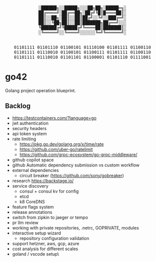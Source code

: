 <!-- markdownlint-disable MD033 MD041 -->
<div align="center"><pre>
░██████╗░░█████╗░░░██╗██╗░█████═╗░
██╔════╝░██╔══██╗░██╔╝╚█║█════██║░
██║░░██╗░██║░░██║██╔╝░░╚╝░░███╔═╝░
██║░░╚██╗██║░░██║███████╗██╔══╝░░░
╚██████╔╝╚█████╔╝╚════██║███████║░
░╚═════╝░░╚════╝░░░░░░╚═╝╚══════╝░
<br>
01101111 01101110 01100101 01110100 01101111 01100110
01101111 01110010 01100101 01100111 01101111 01100110
01101111 01110010 01101101 01100001 01101110 01111001
</pre></div>
<!-- markdownlint-enable MD033 MD041 -->

# go42

Golang project operation blueprint.

## Backlog

+ https://testcontainers.com/?language=go
+ jwt authentication
+ security headers
+ api token system
+ rate limiting
  + https://pkg.go.dev/golang.org/x/time/rate
  + https://github.com/uber-go/ratelimit
  + https://github.com/grpc-ecosystem/go-grpc-middleware/
+ github copilot space
+ github Automatic dependency submission vs custom workflow
+ external dependencies
  + circuit breaker (https://github.com/sony/gobreaker)
+ research https://backstage.io/
+ service discovery
  + consul + consul kv for config
  + etcd
  + k8 CoreDNS
+ feature flags system
+ release annotations
+ switch from zipkin to jaeger or tempo
+ pr llm review
+ working with private repositories, .netrc, GOPRIVATE, modules
+ interactive setup wizard
  + repository configuration validation
+ support hetzner, aws, gcp, azure
+ cost analysis for different scales
+ goland / vscode setup\
